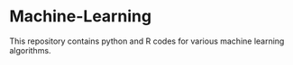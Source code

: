 # Machine-Learning

This repository contains python and R codes for various machine learning algorithms.


